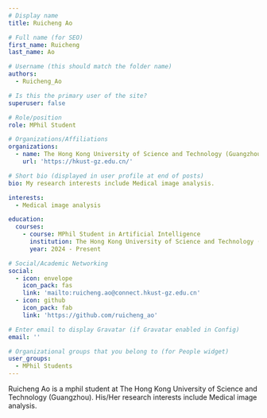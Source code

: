 ```yaml
---
# Display name
title: Ruicheng Ao

# Full name (for SEO)
first_name: Ruicheng
last_name: Ao

# Username (this should match the folder name)
authors:
  - Ruicheng_Ao

# Is this the primary user of the site?
superuser: false

# Role/position
role: MPhil Student

# Organizations/Affiliations
organizations:
  - name: The Hong Kong University of Science and Technology (Guangzhou)
    url: 'https://hkust-gz.edu.cn/'

# Short bio (displayed in user profile at end of posts)
bio: My research interests include Medical image analysis.

interests:
  - Medical image analysis

education:
  courses:
    - course: MPhil Student in Artificial Intelligence
      institution: The Hong Kong University of Science and Technology (Guangzhou)
      year: 2024 - Present

# Social/Academic Networking
social:
  - icon: envelope
    icon_pack: fas
    link: 'mailto:ruicheng.ao@connect.hkust-gz.edu.cn'
  - icon: github
    icon_pack: fab
    link: 'https://github.com/ruicheng_ao'

# Enter email to display Gravatar (if Gravatar enabled in Config)
email: ''

# Organizational groups that you belong to (for People widget)
user_groups:
  - MPhil Students
---
```


Ruicheng Ao is a mphil student at The Hong Kong University of Science and Technology (Guangzhou). His/Her research interests include Medical image analysis.

